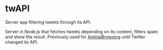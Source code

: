 # twAPI
Server app filtering tweets through its API.

Server in Node.js that fetches tweets depending on its content, filters spam and show the result.
Previously used for [AnimalBrowsing](https:www.animalbrowsing.com) until Twitter changed its API.
